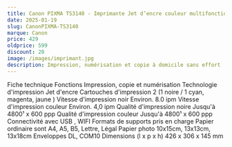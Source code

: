 ```yaml
---
title: Canon PIXMA TS3140 - Imprimante Jet d’encre couleur multifonction - Wifi - Photo
date: 2025-01-19
slug: CanonPIXMA-TS3140
marque: Canon
price: 429
oldprice: 599
discount: 20
image: /images/imprimant.jpg
description: Impression, numérisation et copie à domicile sans effort
---
```


Fiche technique
Fonctions  Impression, copie et numérisation
Technologie d'impression Jet d'encre
Cartouches d'impression 2 (1 noire / 1 cyan, magenta, jaune )
Vitesse d'impression noir Environ. 8.0 ipm
Vitesse d'impression couleur Environ. 4,0 ipm
Qualité d'impression noire Jusqu'à 4800¹ x 600 ppp
Qualité d'impression couleur Jusqu'à 4800¹ x 600 ppp
Connectivité avec USB , WIFI
Formats de supports pris en charge Papier ordinaire sont A4, A5, B5, Lettre, Légal Papier photo 10x15cm, 13x13cm, 13x18cm Enveloppes DL, COM10
Dimensions (l x p x h) 426 x 306 x 145 mm
